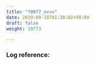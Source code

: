 ```yaml
---
title: "f0077_vvvv"
date: 2020-09-18T01:28:02+99:00
draft: false
weight: 10773

---
```


### Log reference: <no value>

```
